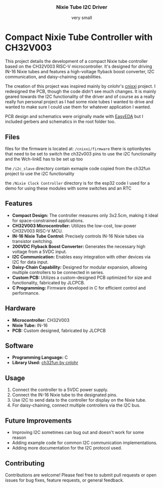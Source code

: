 
<!-- PROJECT LOGO -->
<br />
<div align="center">

<h3 align="center">Nixie Tube I2C Driver</h3>

  <p align="center">
    very small
    <br />
    <!-- <a href="https://github.com/github_username/repo_name">View Demo</a> -->
  </p>
</div>



<!-- ABOUT THE PROJECT -->
<!-- ## About The Project -->

<!-- [![Product Name Screen Shot][product-screenshot]](https://example.com) -->

# Compact Nixie Tube Controller with CH32V003

This project details the development of a compact Nixie tube controller based on the CH32V003 RISC-V microcontroller. It's designed for driving IN-16 Nixie tubes and features a high-voltage flyback boost converter, I2C communication, and daisy-chaining capabilities.

The creation of this project was inspired mainly by cnlohr's [cnixxi](https://github.com/cnlohr/cnixxi) project. I redesigned the PCB, though the code didn't see much changes. It is mainly geared towards the I2C functionality of the driver and of course as a really really fun personal project as I had some nixie tubes I wanted to drive and wanted to make sure I could use them for whatever application I wanted. 

PCB design and schematics were originally made with [EasyEDA](https://oshwlab.com/stevmcg05/nixie-clock1) but I included gerbers and schematics in the root folder too. 


## Files

files for the firmware is located at: `/cnixxi/firmware`
there is optionbytes that need to be set to switch the ch32v003 pins to use the i2C functionality and the Wch-linkE has to be set up too

the `/i2c_slave` directory contain exmaple code copied from the ch32fun project to use the i2C functionality

the `/Nixie Clock Controller` directory is for the esp32 code I used for a demo for using these modules with some switches and an RTC


## Features

* **Compact Design:** The controller measures only 3x2.5cm, making it ideal for space-constrained applications.
* **CH32V003 Microcontroller:** Utilizes the low-cost, low-power CH32V003 RISC-V MCU.
* **IN-16 Nixie Tube Control:** Precisely controls IN-16 Nixie tubes via transistor switching.
* **200VDC Flyback Boost Converter:** Generates the necessary high voltage from a 5VDC input.
* **I2C Communication:** Enables easy integration with other devices via I2C for data input.
* **Daisy-Chain Capability:** Designed for modular expansion, allowing multiple controllers to be connected in series.
* **Custom PCB:** Utilizes a custom-designed PCB optimized for size and functionality, fabricated by JLCPCB.
* **C Programming:** Firmware developed in C for efficient control and performance.

## Hardware

* **Microcontroller:** CH32V003
* **Nixie Tube:** IN-16
* **PCB:** Custom designed, fabricated by JLCPCB

## Software

* **Programming Language:** C
* **Library Used:** [ch32fun by cnlohr](https://github.com/cnlohr/ch32fun)

## Usage

1.  Connect the controller to a 5VDC power supply.
2.  Connect the IN-16 Nixie tube to the designated pins.
3.  Use I2C to send data to the controller for display on the Nixie tube.
4.  For daisy-chaining, connect multiple controllers via the I2C bus.

## Future Improvements

* Improving I2C sometimes can bug out and doesn't work for some reason
* Adding example code for common I2C communication implementations.
* Adding more documentation for the I2C protocol used.

## Contributing

Contributions are welcome! Please feel free to submit pull requests or open issues for bug fixes, feature requests, or general feedback.